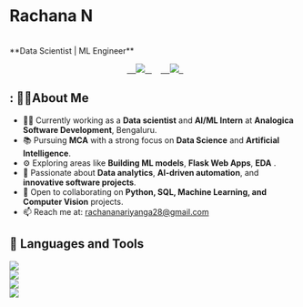 <p align="center">
  <h1>Rachana N</h1>
  <br>
  **Data Scientist | ML Engineer**
</p>

<p align="center">
  <a href="https://www.linkedin.com/in/rachana-n-987520270/" target="_blank">
    <img src="https://img.shields.io/badge/LinkedIn-Rachana%20N-blue?style=for-the-badge&logo=linkedin" />
  </a>
    <a href="https://rachana212.github.io/Portfolio/" target="_blank">
    <img src="https://img.shields.io/badge/Portfolio-Rachana%20N-purple?style=for-the-badge&logo=Portfolio" />
  </a>
</p>

## : 🙋‍♀About Me

- 🧑‍💻 Currently working as a **Data scientist** and **AI/ML Intern** at **Analogica Software Development**, Bengaluru.
- 📚 Pursuing **MCA** with a strong focus on **Data Science** and **Artificial Intelligence**.
- ⚙ Exploring areas like **Building ML models**, **Flask Web Apps**, **EDA** .
- 🧠 Passionate about **Data analytics**, **AI-driven automation**, and **innovative software projects**.
- 🤝 Open to collaborating on **Python, SQL, Machine Learning, and Computer Vision** projects.
- 📫 Reach me at: [rachananariyanga28@gmail.com](mailto:rachananariyanga28@gmail.com)


## 🚀 Languages and Tools

<p align="left">
  <img src="https://skillicons.dev/icons?i=py,java,js,html,css"/> <br/>
  <img src="https://skillicons.dev/icons?i=mysql,sqlite,flask,django,fastapi"/> <br/>
  <img src="https://skillicons.dev/icons?i=aws,azure,gcp,docker,kubernetes,netlify,vercel"/> <br/>
  <img src="https://skillicons.dev/icons?i=git,github,vscode,jupyter,tensorflow,numpy,pandas,matplotlib,sklearn"/>
</p>


